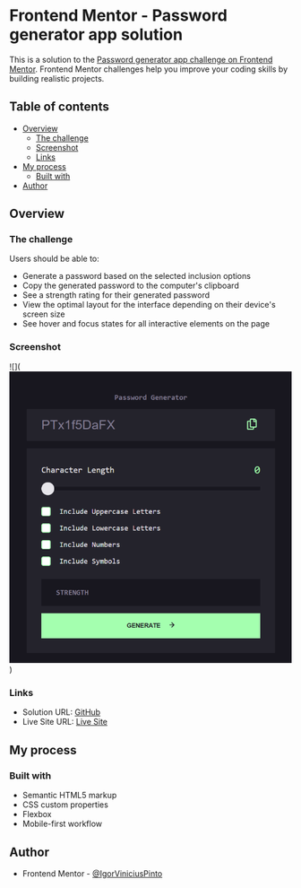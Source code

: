 # Frontend Mentor - Password generator app solution

This is a solution to the [Password generator app challenge on Frontend Mentor](https://www.frontendmentor.io/challenges/password-generator-app-Mr8CLycqjh). Frontend Mentor challenges help you improve your coding skills by building realistic projects. 

## Table of contents

- [Overview](#overview)
  - [The challenge](#the-challenge)
  - [Screenshot](#screenshot)
  - [Links](#links)
- [My process](#my-process)
  - [Built with](#built-with)
- [Author](#author)

## Overview

### The challenge

Users should be able to:

- Generate a password based on the selected inclusion options
- Copy the generated password to the computer's clipboard
- See a strength rating for their generated password
- View the optimal layout for the interface depending on their device's screen size
- See hover and focus states for all interactive elements on the page

### Screenshot

![](![alt text](image.png))

### Links

- Solution URL: [GitHub](https://github.com/IgorViniciusPinto/Desafio-3-iJunior.git)
- Live Site URL: [Live Site](https://igorviniciuspinto.github.io/Desafio-3-iJunior/)

## My process


### Built with

- Semantic HTML5 markup
- CSS custom properties
- Flexbox
- Mobile-first workflow


## Author


- Frontend Mentor - [@IgorViniciusPinto](https://www.frontendmentor.io/profile/IgorViniciusPinto)
